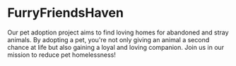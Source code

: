 ﻿# FurryFriendsHaven
Our pet adoption project aims to find loving homes for abandoned and stray animals. By adopting a pet, you're not only giving an animal a second chance at life but also gaining a loyal and loving companion. Join us in our mission to reduce pet homelessness!
